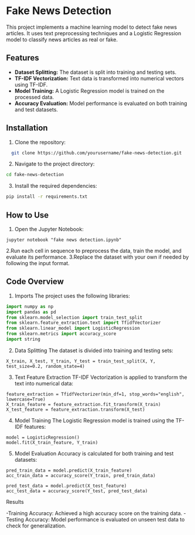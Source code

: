 # Fake News Detection

This project implements a machine learning model to detect fake news articles. It uses text preprocessing techniques and a Logistic Regression model to classify news articles as real or fake.

## Features
- **Dataset Splitting:** The dataset is split into training and testing sets.
- **TF-IDF Vectorization:** Text data is transformed into numerical vectors using TF-IDF.
- **Model Training:** A Logistic Regression model is trained on the processed data.
- **Accuracy Evaluation:** Model performance is evaluated on both training and test datasets.

## Installation
1. Clone the repository:
 ```bash
   git clone https://github.com/yourusername/fake-news-detection.git
```
2. Navigate to the project directory:
```bash
cd fake-news-detection
```
3. Install the required dependencies:
```bash
pip install -r requirements.txt

```
## How to Use
1. Open the Jupyter Notebook:
 ```
jupyter notebook "fake news detection.ipynb"
  ```
2.Run each cell in sequence to preprocess the data, train the model, and evaluate its performance.
3.Replace the dataset with your own if needed by following the input format.

## Code Overview
1. Imports
The project uses the following libraries:
```python
import numpy as np
import pandas as pd
from sklearn.model_selection import train_test_split
from sklearn.feature_extraction.text import TfidfVectorizer
from sklearn.linear_model import LogisticRegression
from sklearn.metrics import accuracy_score
import string

```
2. Data Splitting
The dataset is divided into training and testing sets:
```
X_train, X_test, Y_train, Y_test = train_test_split(X, Y, test_size=0.2, random_state=4)

```
3. Text Feature Extraction
TF-IDF Vectorization is applied to transform the text into numerical data:
```
feature_extraction = TfidfVectorizer(min_df=1, stop_words="english", lowercase=True)
X_train_feature = feature_extraction.fit_transform(X_train)
X_test_feature = feature_extraction.transform(X_test)

```
4. Model Training
The Logistic Regression model is trained using the TF-IDF features:
```
model = LogisticRegression()
model.fit(X_train_feature, Y_train)

```
5. Model Evaluation
Accuracy is calculated for both training and test datasets:
```
pred_train_data = model.predict(X_train_feature)
acc_train_data = accuracy_score(Y_train, pred_train_data)

pred_test_data = model.predict(X_test_feature)
acc_test_data = accuracy_score(Y_test, pred_test_data)

```
Results

-Training Accuracy: Achieved a high accuracy score on the training data.
-Testing Accuracy: Model performance is evaluated on unseen test data to check for generalization.
